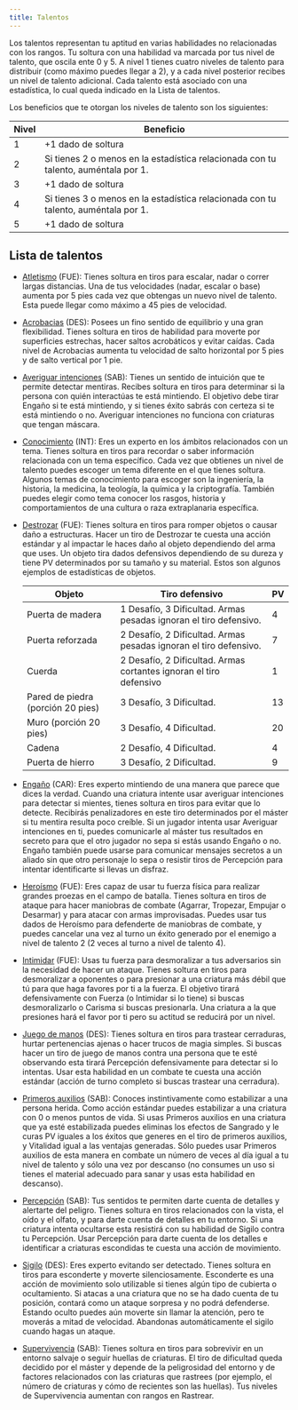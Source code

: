```yaml
---
title: Talentos
---
```


Los talentos representan tu aptitud en varias habilidades no relacionadas con los rangos. Tu soltura con una habilidad va marcada por tus nivel de talento, que oscila ente 0 y 5. A nivel 1 tienes cuatro niveles de talento para distribuir (como máximo puedes llegar a 2), y a cada nivel posterior recibes un nivel de talento adicional. Cada talento está asociado con una estadística, lo cual queda indicado en la Lista de talentos.

Los beneficios que te otorgan los niveles de talento son los siguientes:

| Nivel | Beneficio                                                    |
| ----- | ------------------------------------------------------------ |
| 1     | +1 dado de soltura                                           |
| 2     | Si tienes 2 o menos en la estadística relacionada con tu talento, auméntala por 1. |
| 3     | +1 dado de soltura                                           |
| 4     | Si tienes 3 o menos en la estadística relacionada con tu talento, auméntala por 1. |
| 5     | +1 dado de soltura                                           |

## Lista de talentos

- <u>Atletismo</u> (FUE): Tienes soltura en tiros para escalar, nadar o correr largas distancias. Una de tus velocidades (nadar, escalar o base) aumenta por 5 pies cada vez que obtengas un nuevo nivel de talento. Esta puede llegar como máximo a 45 pies de velocidad.

- <u>Acrobacias</u> (DES): Posees un fino sentido de equilibrio y una gran flexibilidad. Tienes soltura en tiros de habilidad para moverte por superficies estrechas, hacer saltos acrobáticos y evitar caídas. Cada nivel de Acrobacias aumenta tu velocidad de salto horizontal por 5 pies y de salto vertical por 1 pie.

- <u>Averiguar intenciones</u> (SAB): Tienes un sentido de intuición que te permite detectar mentiras. Recibes soltura en tiros para determinar si la persona con quién interactúas te está mintiendo. El objetivo debe tirar Engaño si te está mintiendo, y si tienes éxito sabrás con certeza si te está mintiendo o no. Averiguar intenciones no funciona con criaturas que tengan máscara.

- <u>Conocimiento</u> (INT): Eres un experto en los ámbitos relacionados con un tema. Tienes soltura en tiros para recordar o saber información relacionada con un tema específico. Cada vez que obtienes un nivel de talento puedes escoger un tema diferente en el que tienes soltura. Algunos temas de conocimiento para escoger son la ingeniería, la historia, la medicina, la teología, la química y la criptografía. También puedes elegir como tema conocer los rasgos, historia y comportamientos de una cultura o raza extraplanaria específica.

- <u>Destrozar</u> (FUE): Tienes soltura en tiros para romper objetos o causar daño a estructuras. Hacer un tiro de Destrozar te cuesta una acción estándar y al impactar le haces daño al objeto dependiendo del arma que uses. Un objeto tira dados defensivos dependiendo de su dureza y tiene PV determinados por su tamaño y su material. Estos son algunos ejemplos de estadísticas de objetos.

  | Objeto                            | Tiro defensivo                                               | PV   |
  | --------------------------------- | ------------------------------------------------------------ | ---- |
  | Puerta de madera                  | 1 Desafío, 3 Dificultad. Armas pesadas ignoran el tiro defensivo. | 4    |
  | Puerta reforzada                  | 2 Desafío, 2 Dificultad. Armas pesadas ignoran el tiro defensivo. | 7    |
  | Cuerda                            | 2 Desafío, 2 Dificultad. Armas cortantes ignoran el tiro defensivo | 1    |
  | Pared de piedra (porción 20 pies) | 3 Desafío, 3 Dificultad.                                     | 13   |
  | Muro (porción 20 pies)            | 3 Desafío, 4 Dificultad.                                     | 20   |
  | Cadena                            | 2 Desafío, 4 Dificultad.                                     | 4    |
  | Puerta de hierro                  | 3 Desafío, 2 Dificultad.                                     | 9    |

  

- <u>Engaño</u> (CAR): Eres experto mintiendo de una manera que parece que dices la verdad. Cuando una criatura intente usar averiguar intenciones para detectar si mientes, tienes soltura en tiros para evitar que lo detecte. Recibirás penalizadores en este tiro determinados por el máster si tu mentira resulta poco creíble. Si un jugador intenta usar Averiguar intenciones en ti, puedes comunicarle al máster tus resultados en secreto para que el otro jugador no sepa si estás usando Engaño o no. Engaño también puede usarse para comunicar mensajes secretos a un aliado sin que otro personaje lo sepa o resistir tiros de Percepción para intentar identificarte si llevas un disfraz.

- <u>Heroísmo</u> (FUE): Eres capaz de usar tu fuerza física para realizar grandes proezas en el campo de batalla. Tienes soltura en tiros de ataque para hacer maniobras de combate (Agarrar, Tropezar, Empujar o Desarmar) y para atacar con armas improvisadas. Puedes usar tus dados de Heroísmo para defenderte de maniobras de combate, y puedes cancelar una vez al turno un éxito generado por el enemigo a nivel de talento 2 (2 veces al turno a nivel de talento 4).

- <u>Intimidar</u> (FUE): Usas tu fuerza para desmoralizar a tus adversarios sin la necesidad de hacer un ataque. Tienes soltura en tiros para desmoralizar a oponentes o para presionar a una criatura más débil que tú para que haga favores por ti a la fuerza. El objetivo tirará defensivamente con Fuerza (o Intimidar si lo tiene) si buscas desmoralizarlo o Carisma si buscas presionarla. Una criatura a la que presiones hará el favor por ti pero su actitud se reducirá por un nivel.

- <u>Juego de manos</u> (DES): Tienes soltura en tiros para trastear cerraduras, hurtar pertenencias ajenas o hacer trucos de magia simples. Si buscas hacer un tiro de juego de manos contra una persona que te esté observando esta tirará Percepción defensivamente para detectar si lo intentas. Usar esta habilidad en un combate te cuesta una acción estándar (acción de turno completo si buscas trastear una cerradura).

- <u>Primeros auxilios</u> (SAB): Conoces instintivamente como estabilizar a una persona herida. Como acción estándar puedes estabilizar a una criatura con 0 o menos puntos de vida. Si usas Primeros auxilios en una criatura que ya esté estabilizada puedes eliminas los efectos de Sangrado y le curas PV iguales a los éxitos que generes en el tiro de primeros auxilios, y Vitalidad igual a las ventajas generadas. Sólo puedes usar Primeros auxilios de esta manera en combate un número de veces al día igual a tu nivel de talento y sólo una vez por descanso (no consumes un uso si tienes el material adecuado para sanar y usas esta habilidad en descanso).

- <u>Percepción</u> (SAB): Tus sentidos te permiten darte cuenta de detalles y alertarte del peligro. Tienes soltura en tiros relacionados con la vista, el oído y el olfato, y para darte cuenta de detalles en tu entorno. Si una criatura intenta ocultarse esta resistirá con su habilidad de Sigilo contra tu Percepción. Usar Percepción para darte cuenta de los detalles e identificar a criaturas escondidas te cuesta una acción de movimiento.

- <u>Sigilo</u> (DES): Eres experto evitando ser detectado. Tienes soltura en tiros para esconderte y moverte silenciosamente. Esconderte es una acción de movimiento solo utilizable si tienes algún tipo de cubierta o ocultamiento. Si atacas a una criatura que no se ha dado cuenta de tu posición, contará como un ataque sorpresa y no podrá defenderse. Estando oculto puedes aún moverte sin llamar la atención, pero te moverás a mitad de velocidad. Abandonas automáticamente el sigilo cuando hagas un ataque.

- <u>Supervivencia</u> (SAB): Tienes soltura en tiros para sobrevivir en un entorno salvaje o seguir huellas de criaturas. El tiro de dificultad queda decidido por el máster y depende de la peligrosidad del entorno y de factores relacionados con las criaturas que rastrees (por ejemplo, el número de criaturas y cómo de recientes son las huellas). Tus niveles de Supervivencia aumentan con rangos en Rastrear.
